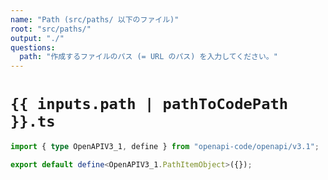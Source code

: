 ```yaml
---
name: "Path (src/paths/ 以下のファイル)"
root: "src/paths/"
output: "./"
questions:
  path: "作成するファイルのパス (= URL のパス) を入力してください。"
---
```


# `{{ inputs.path | pathToCodePath }}.ts`

```typescript
import { type OpenAPIV3_1, define } from "openapi-code/openapi/v3.1";

export default define<OpenAPIV3_1.PathItemObject>({});

```
